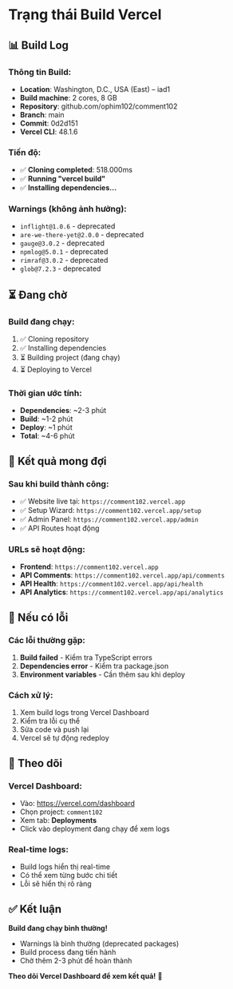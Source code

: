 # Trạng thái Build Vercel

## 📊 Build Log

### **Thông tin Build:**
- **Location**: Washington, D.C., USA (East) – iad1
- **Build machine**: 2 cores, 8 GB
- **Repository**: github.com/ophim102/comment102
- **Branch**: main
- **Commit**: 0d2d151
- **Vercel CLI**: 48.1.6

### **Tiến độ:**
- ✅ **Cloning completed**: 518.000ms
- ✅ **Running "vercel build"**
- ✅ **Installing dependencies...**

### **Warnings (không ảnh hưởng):**
- `inflight@1.0.6` - deprecated
- `are-we-there-yet@2.0.0` - deprecated  
- `gauge@3.0.2` - deprecated
- `npmlog@5.0.1` - deprecated
- `rimraf@3.0.2` - deprecated
- `glob@7.2.3` - deprecated

## ⏳ Đang chờ

### **Build đang chạy:**
1. ✅ Cloning repository
2. ✅ Installing dependencies
3. ⏳ Building project (đang chạy)
4. ⏳ Deploying to Vercel

### **Thời gian ước tính:**
- **Dependencies**: ~2-3 phút
- **Build**: ~1-2 phút
- **Deploy**: ~1 phút
- **Total**: ~4-6 phút

## 🎯 Kết quả mong đợi

### **Sau khi build thành công:**
- ✅ Website live tại: `https://comment102.vercel.app`
- ✅ Setup Wizard: `https://comment102.vercel.app/setup`
- ✅ Admin Panel: `https://comment102.vercel.app/admin`
- ✅ API Routes hoạt động

### **URLs sẽ hoạt động:**
- **Frontend**: `https://comment102.vercel.app`
- **API Comments**: `https://comment102.vercel.app/api/comments`
- **API Health**: `https://comment102.vercel.app/api/health`
- **API Analytics**: `https://comment102.vercel.app/api/analytics`

## 🔧 Nếu có lỗi

### **Các lỗi thường gặp:**
1. **Build failed** - Kiểm tra TypeScript errors
2. **Dependencies error** - Kiểm tra package.json
3. **Environment variables** - Cần thêm sau khi deploy

### **Cách xử lý:**
1. Xem build logs trong Vercel Dashboard
2. Kiểm tra lỗi cụ thể
3. Sửa code và push lại
4. Vercel sẽ tự động redeploy

## 📱 Theo dõi

### **Vercel Dashboard:**
- Vào: https://vercel.com/dashboard
- Chọn project: `comment102`
- Xem tab: **Deployments**
- Click vào deployment đang chạy để xem logs

### **Real-time logs:**
- Build logs hiển thị real-time
- Có thể xem từng bước chi tiết
- Lỗi sẽ hiển thị rõ ràng

## ✅ Kết luận

**Build đang chạy bình thường!**

- Warnings là bình thường (deprecated packages)
- Build process đang tiến hành
- Chờ thêm 2-3 phút để hoàn thành

**Theo dõi Vercel Dashboard để xem kết quả!** 🚀
